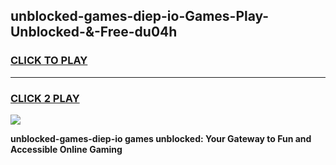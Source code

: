 
## unblocked-games-diep-io-Games-Play-Unblocked-&-Free-du04h
<h3>
<a href="https://premium76.site?title=unblocked-games-diep-io&ref=24A">CLICK TO PLAY</a></h3>
<hr>

<h3>
<a href="https://premium76.site?title=unblocked-games-diep-io&ref=24A">CLICK 2 PLAY</a>
  
</h3>

<a href="https://premium76.site?title=unblocked-games-diep-io&ref=24A"><img src="https://clearcache.store/games.png"></a>


**unblocked-games-diep-io games unblocked: Your Gateway to Fun and Accessible Online Gaming**
